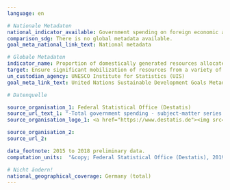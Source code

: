 ```yaml
---
language: en

# Nationale Metadaten
national_indicator_available: Government spending on foreign economic aid (COFOG group 01.2)
comparison_sdg: There is no global metadata available.
goal_meta_national_link_text: National metadata

# Globale Metadaten
indicator_name: Proportion of domestically generated resources allocated by the government directly to poverty reduction programmes
target: Ensure significant mobilization of resources from a variety of sources, including through enhanced development cooperation, in order to provide adequate and predictable means for developing countries, in particular least developed countries, to implement programmes and policies to end poverty in all its dimensions
un_custodian_agency: UNESCO Institute for Statistics (UIS)
goal_meta_link_text: United Nations Sustainable Development Goals Metadata

# Datenquelle

source_organisation_1: Federal Statistical Office (Destatis)
source_url_text_1: "-Total government spending - subject-matter series 18, series 1.4 (Only available in German)<br>-Government spending on foreign economic aid - subject-matter series 18, series 1.4 (Only available in German)"
source_organisation_logo_1: <a href="https://www.destatis.de"><img src="https://g205sdgs.github.io/sdg-indicators/public/LogosEn/destatis.png" alt="Logo Destatis" /></a>

source_organisation_2:
source_url_2:

data_footnote: 2015 to 2018 preliminary data.
computation_units:  "&copy; Federal Statistical Office (Destatis), 2019"

# Nicht ändern!
national_geographical_coverage: Germany (total)
---
```


